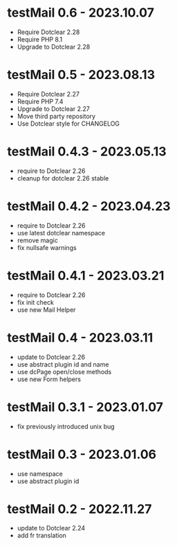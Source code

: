 testMail 0.6 - 2023.10.07
===========================================================
* Require Dotclear 2.28
* Require PHP 8.1
* Upgrade to Dotclear 2.28

testMail 0.5 - 2023.08.13
===========================================================
* Require Dotclear 2.27
* Require PHP 7.4
* Upgrade to Dotclear 2.27
* Move third party repository
* Use Dotclear style for CHANGELOG

testMail 0.4.3 - 2023.05.13
===========================================================
* require to Dotclear 2.26
* cleanup for dotclear 2.26 stable

testMail 0.4.2 - 2023.04.23
===========================================================
* require to Dotclear 2.26
* use latest dotclear namespace
* remove magic
* fix nullsafe warnings

testMail 0.4.1 - 2023.03.21
===========================================================
* require to Dotclear 2.26
* fix init check
* use new Mail Helper

testMail 0.4 - 2023.03.11
===========================================================
* update to Dotclear 2.26
* use abstract plugin id and name
* use dcPage open/close methods
* use new Form helpers

testMail 0.3.1 - 2023.01.07
===========================================================
* fix previously introduced unix bug

testMail 0.3 - 2023.01.06
===========================================================
* use namespace
* use abstract plugin id

testMail 0.2 - 2022.11.27
===========================================================
* update to Dotclear 2.24
* add fr translation